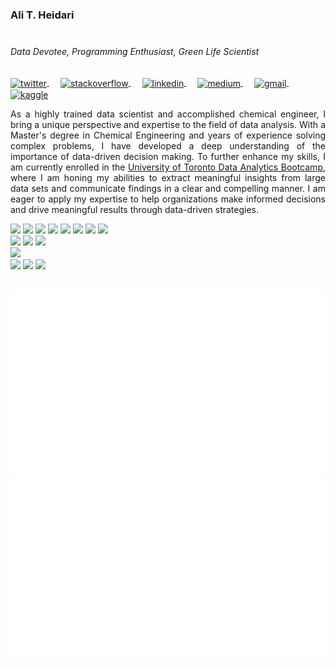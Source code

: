 <!--readme header-->
<p align=center> 
  <h3>Ali T. Heidari <img src="https://img.shields.io/badge/ -d2d9e0.svg?style=for-the-badge" width="1500px" height="1px"></h3>
  <h6>Data Devotee, Programming Enthusiast, Green Life Scientist</h6> 

  <a href="https://twitter.com/theidariali" target="_blank" style='margin-right:10px'>
    <img align="center" src="https://cdn.jsdelivr.net/npm/simple-icons@3.0.1/icons/twitter.svg" alt="twitter" height="15px" width="15px"/>
  </a>
  &nbsp;
  <a href="https://stackoverflow.com/users/20154921/ali-taghipour-heidari" target="_blank" style='margin-right:10px'>
    <img align="center" src="https://cdn.jsdelivr.net/npm/simple-icons@3.0.1/icons/stackoverflow.svg" alt="stackoverflow" height="15px" width="15px"/>
  </a>
  &nbsp;
  <a href="https://www.linkedin.com/in/theidari/" target="_blank" style='margin-right:10px'>
    <img align="center" src="https://simpleicons.org/icons/linkedin.svg" alt="linkedin" height="15px" width="15px"/>
  </a>
  &nbsp;
  <a href="https://medium.com/@theidari.ali" target="_blank" style='margin-right:10px'>
    <img align="center" src="https://simpleicons.org/icons/medium.svg" alt="medium" height="15px" width="15px"/>
  </a>
   &nbsp;
  <a href="mailto:theidari.ali@gmail.com" target="_blank" style='margin-right:10px'>
    <img align="center" src="https://simpleicons.org/icons/gmail.svg" alt="gmail" height="15px" width="15px"/>
  </a>
   &nbsp;
  <a href="mailto:theidari.ali@gmail.com" target="_blank" style='margin-right:10px'>
    <img align="center" src="https://cdn.icon-icons.com/icons2/2389/PNG/512/kaggle_logo_icon_145140.png" alt="kaggle" height="12px" width="12px"/>
  </a>
</p>
<p align="justify">
As a highly trained data scientist and accomplished chemical engineer, I bring a unique perspective and expertise to the field of data analysis. With a Master's degree in Chemical Engineering and years of experience solving complex problems, I have developed a deep understanding of the importance of data-driven decision making. To further enhance my skills, I am currently enrolled in the <a href="https://bootcamp.learn.utoronto.ca/data/">University of Toronto Data Analytics Bootcamp</a>, where I am honing my abilities to extract meaningful insights from large data sets and communicate findings in a clear and compelling manner. I am eager to apply my expertise to help organizations make informed decisions and drive meaningful results through data-driven strategies. <Portfolio><Portfolio>
</p>


<p align="left"> 
<img src="https://img.shields.io/badge/Languages-white.svg?style=for-the-badge">
<img src="https://img.shields.io/badge/    -white.svg?style=for-the-badge">
<img src="https://img.shields.io/badge/python-%23316192.svg?style=for-the-badge&logo=Python&logoColor=yellow">
<img src="https://img.shields.io/badge/html5-%23E34F26.svg?style=for-the-badge&logo=html5&logoColor=white">
<img src="https://img.shields.io/badge/css3-%231572B6.svg?style=for-the-badge&logo=css3&logoColor=white" width="63.5px">
<img src="https://img.shields.io/badge/javascript-%23323330.svg?style=for-the-badge&logo=javascript&logoColor=%23F7DF1E" width="104px">
<img src="https://img.shields.io/badge/matlab-%23316192.svg?style=for-the-badge&logo=matlab&logoColor=%23E34F26" width="63">
<img src="https://img.shields.io/badge/Visual Basic-blueviolet.svg?style=for-the-badge&logo=.net&logoColor=#512BD4" width="115px"></br>

<img src="https://img.shields.io/badge/postgres-%23316192.svg?style=for-the-badge&logo=postgresql&logoColor=white" width="93px">
<img src="https://img.shields.io/badge/MongoDB-%234ea94b.svg?style=for-the-badge&logo=mongodb&logoColor=white" width="91px">
<img src="https://img.shields.io/badge/sqlite-%2307405e.svg?style=for-the-badge&logo=sqlite&logoColor=white" width="75px"></br>
<img src="https://img.shields.io/badge/leaflet-%199900.svg?style=for-the-badge&logo=leaflet&logoColor=gray" width="80px"></br>

<img src="https://img.shields.io/badge/Visualization-white.svg?style=for-the-badge">
<img src="https://img.shields.io/badge/tableau-lightgray.svg?style=for-the-badge&logo=tableau&logoColor=darkblue">
<img src="https://img.shields.io/badge/plotly-skyblue.svg?style=for-the-badge&logo=plotly&logoColor=darkblue"></br>

<img src="https://img.shields.io/badge/ -d2d9e0.svg?style=for-the-badge" width="1500px" height="1px">

</p>

</p>
<p align="Center">
<img src="https://github.com/theidari/statusrepo/blob/master/generated/overview.svg" >
<img src="https://github.com/theidari/statusrepo/blob/master/generated/languages.svg" >
</p>
